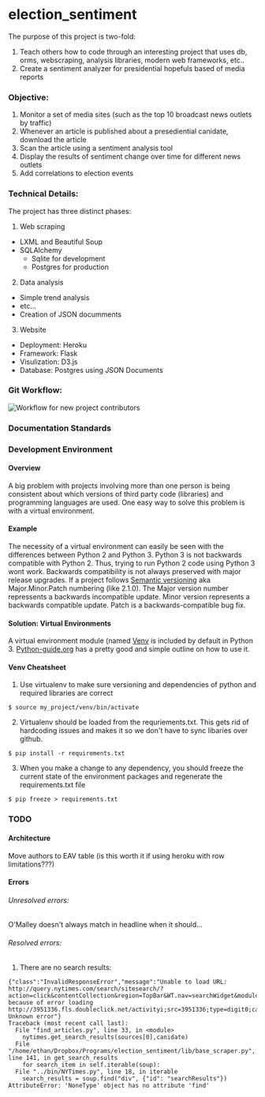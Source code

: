 # election_sentiment
The purpose of this project is two-fold:
1. Teach others how to code through an interesting project that uses db, orms, webscraping, analysis libraries, modern web frameworks, etc..
2. Create a sentiment analyzer for presidential hopefuls based of media reports 

### Objective: 

1. Monitor a set of media sites (such as the top 10 broadcast news outlets by traffic)
2. Whenever an article is published about a presediential canidate, download the article
3. Scan the article using a sentiment analysis tool
4. Display the results of sentiment change over time for different news outlets
5. Add correlations to election events

### Technical Details:

The project has three distinct phases:

1. Web scraping
 - LXML and Beautiful Soup
 - SQLAlchemy 
    - Sqlite for development
    - Postgres for production

2. Data analysis
 - Simple trend analysis
 - etc...
 - Creation of JSON documments

3. Website
 - Deployment: Heroku
 - Framework: Flask
 - Visulization: D3.js
 - Database: Postgres using JSON Documents

### Git Workflow:

![Workflow for new project contributors](/img/git_workflow.png)

### Documentation Standards



### Development Environment

#### Overview

A big problem with projects involving more than one person is being consistent about which versions of third party code (libraries) and programming languages are used. One easy way to solve this problem is with a virtual environment. 

#### Example 

The necessity of a virtual environment can easily be seen with the differences between Python 2 and Python 3. Python 3 is not backwards compatible with Python 2. Thus, trying to run Python 2 code using Python 3 wont work. 
Backwards compatibility is not always preserved with major release upgrades. If a project follows [Semantic versioning](http://semver.org/) aka Major.Minor.Patch numbering (like 2.1.0). The Major version number repressents a backwards incompatible update. Minor version represents a backwards compatible update. Patch is a backwards-compatible bug fix. 

#### Solution: Virtual Environments

A virtual environment module (named [Venv](https://docs.python.org/3/library/venv.html) is included by default in Python 3. [Python-guide.org](http://docs.python-guide.org/en/latest/dev/virtualenvs/) has a pretty good and simple outline on how to use it. 

#### Venv Cheatsheet

1) Use virtualenv to make sure versioning and dependencies of python and required libraries are correct

`$ source my_project/venv/bin/activate`

2) Virtualenv should be loaded from the requriements.txt. This gets rid of hardcoding issues and makes it so we don't have to sync libaries over github.

`$ pip install -r requirements.txt`

3) When you make a change to any dependency, you should freeze the current state of the environment packages and regenerate the requirements.txt file

`$ pip freeze > requirements.txt`

### TODO

#### Architecture

Move authors to EAV table (is this worth it if using heroku with row limitations???)


#### Errors

###### Unresolved errors:

O'Malley doesn't always match in headline when it should...

###### Resolved errors:

1. There are no search results: 

```
{"class":"InvalidResponseError","message":"Unable to load URL: http://query.nytimes.com/search/sitesearch/?action=click&contentCollection&region=TopBar&WT.nav=searchWidget&module=SearchSubmit&pgtype=Homepage#/elizabeth+WARREN/since1851/allresults/23/allauthors/newest/ because of error loading http://3951336.fls.doubleclick.net/activityi;src=3951336;type=digit0;cat=tier30;ord=4332975815050.3037?: Unknown error"}
Traceback (most recent call last):
  File "find_articles.py", line 33, in <module>
    nytimes.get_search_results(sources[0],canidate)
  File "/home/ethan/Dropbox/Programs/election_sentiment/lib/base_scraper.py", line 141, in get_search_results
    for search_item in self.iterable(soup):
  File "../bin/NYTimes.py", line 18, in iterable
    search_results = soup.find("div", {"id": "searchResults"})
AttributeError: 'NoneType' object has no attribute 'find'
```

